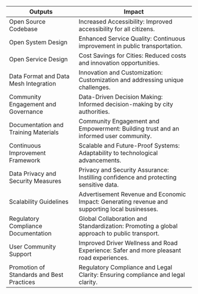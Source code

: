 | **Outputs**                               | **Impact**                                                                              |
|--------------------------------------------|-----------------------------------------------------------------------------------------|
| Open Source Codebase                      | Increased Accessibility: Improved accessibility for all citizens.                           |
| Open System Design                        | Enhanced Service Quality: Continuous improvement in public transportation.                  |
| Open Service Design                       | Cost Savings for Cities: Reduced costs and innovation opportunities.                         |
| Data Format and Data Mesh Integration     | Innovation and Customization: Customization and addressing unique challenges.               |
| Community Engagement and Governance       | Data-Driven Decision Making: Informed decision-making by city authorities.                   |
| Documentation and Training Materials      | Community Engagement and Empowerment: Building trust and an informed user community.         |
| Continuous Improvement Framework         | Scalable and Future-Proof Systems: Adaptability to technological advancements.              |
| Data Privacy and Security Measures        | Privacy and Security Assurance: Instilling confidence and protecting sensitive data.        |
| Scalability Guidelines                    | Advertisement Revenue and Economic Impact: Generating revenue and supporting local businesses. |
| Regulatory Compliance Documentation       | Global Collaboration and Standardization: Promoting a global approach to public transport. |
| User Community Support                    | Improved Driver Wellness and Road Experience: Safer and more pleasant road experiences.       |
| Promotion of Standards and Best Practices | Regulatory Compliance and Legal Clarity: Ensuring compliance and legal clarity.              |
